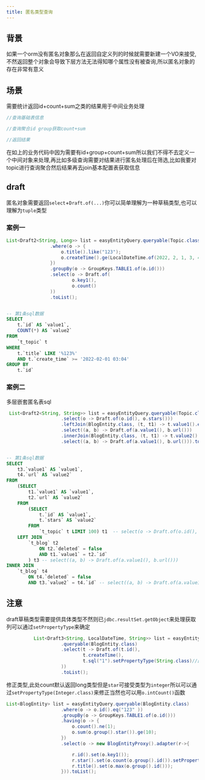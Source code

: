 ```yaml
---
title: 匿名类型查询
---
```


## 背景
如果一个orm没有匿名对象那么在返回自定义列的时候就需要新建一个VO来接受,不然返回整个对象会导致下层方法无法得知哪个属性没有被查询,所以匿名对象的存在非常有意义

## 场景
需要统计返回id+count+sum之类的结果用于中间业务处理
```java
//查询基础表信息

//查询聚合id group获取count+sum

//返回结果
```
在如上的业务代码中因为需要有id+group+count+sum所以我们不得不去定义一个中间对象来处理,再比如多级查询需要对结果进行匿名处理后在筛选,比如我要对topic进行查询聚合然后结果再去join基本配置表获取信息

## draft
匿名对象需要返回`select`+`Draft.of(...)`你可以简单理解为一种草稿类型,也可以理解为`tuple`类型

### 案例一
```java
List<Draft2<String, Long>> list = easyEntityQuery.queryable(Topic.class)
                .where(o -> {
                    o.title().like("123");
                    o.createTime().ge(LocalDateTime.of(2022, 2, 1, 3, 4));
                })
                .groupBy(o -> GroupKeys.TABLE1.of(o.id()))
                .select(o -> Draft.of(
                        o.key1(),
                        o.count()
                ))
                .toList();
```
```sql

-- 第1条sql数据
SELECT
    t.`id` AS `value1`,
    COUNT(*) AS `value2` 
FROM
    `t_topic` t 
WHERE
    t.`title` LIKE '%123%' 
    AND t.`create_time` >= '2022-02-01 03:04' 
GROUP BY
    t.`id`
```

### 案例二
多层嵌套匿名表sql
```java
 List<Draft2<String, String>> list = easyEntityQuery.queryable(Topic.class).limit(100)
                    .select(o -> Draft.of(o.id(), o.stars()))
                    .leftJoin(BlogEntity.class, (t, t1) -> t.value1().eq(t1.id()))
                    .select((a, b) -> Draft.of(a.value1(), b.url()))
                    .innerJoin(BlogEntity.class, (t, t1) -> t.value2().eq(t1.id()))
                    .select((a, b) -> Draft.of(a.value1(), b.url())).toList();


```
```sql

-- 第1条sql数据
SELECT
    t3.`value1` AS `value1`,
    t4.`url` AS `value2` 
FROM
    (SELECT
        t1.`value1` AS `value1`,
        t2.`url` AS `value2` 
    FROM
        (SELECT
            t.`id` AS `value1`,
            t.`stars` AS `value2` 
        FROM
            `t_topic` t LIMIT 100) t1  -- select(o -> Draft.of(o.id(), o.stars()))
    LEFT JOIN
        `t_blog` t2 
            ON t2.`deleted` = false 
            AND t1.`value1` = t2.`id`
        ) t3 -- select((a, b) -> Draft.of(a.value1(), b.url()))
INNER JOIN
    `t_blog` t4 
        ON t4.`deleted` = false 
        AND t3.`value2` = t4.`id` -- select((a, b) -> Draft.of(a.value1(), b.url()))
```

## 注意
draft草稿类型需要提供具体类型不然则已`jdbc.resultSet.getObject`来处理获取列可以通过`setPropertyType`来确定
```java
          List<Draft3<String, LocalDateTime, String>> list = easyEntityQuery
                    .queryable(BlogEntity.class)
                    .select(t -> Draft.of(t.id(),
                            t.createTime(),
                            t.sql("1").setPropertyType(String.class)//因为t.sql返回的是自定义sql片段无法知晓具体类型所以通过setPropertyType(String.class)来确定
                    ))
                    .toList();
```
修正类型,此处count默认返回long类型但是`star`可接受类型为`integer`所以可以通过`setPropertyType(Integer.class)`来修正当然也可以用`o.intCount()`函数
```java
List<BlogEntity> list = easyEntityQuery.queryable(BlogEntity.class)
                    .where(o -> o.id().eq("123" ))
                    .groupBy(o -> GroupKeys.TABLE1.of(o.id()))
                    .having(o -> {
                        o.count().ne(1);
                        o.sum(o.group().star()).ge(10);
                    })
                    .select(o -> new BlogEntityProxy().adapter(r->{

                        r.id().set(o.key1());
                        r.star().set(o.count(o.group().id()).setPropertyType(Integer.class));
                        r.title().set(o.max(o.group().id()));
                    })).toList();
```